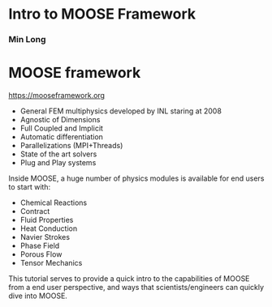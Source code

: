 # Intro to MOOSE Framework
### Min Long

# MOOSE framework

https://mooseframework.org

  * General FEM multiphysics developed by INL staring at 2008
  * Agnostic of Dimensions
  * Full Coupled and Implicit
  * Automatic differentiation
  * Parallelizations (MPI+Threads)
  * State of the art solvers
  * Plug and Play systems


Inside MOOSE, a huge number of physics modules is available for end users to start with:

  * Chemical Reactions
  * Contract
  * Fluid Properties
  * Heat Conduction
  * Navier Strokes
  * Phase Field
  * Porous Flow
  * Tensor Mechanics


This tutorial serves to provide a quick intro to the capabilities of MOOSE from a end user perspective, and ways that scientists/engineers can quickly dive into MOOSE.
